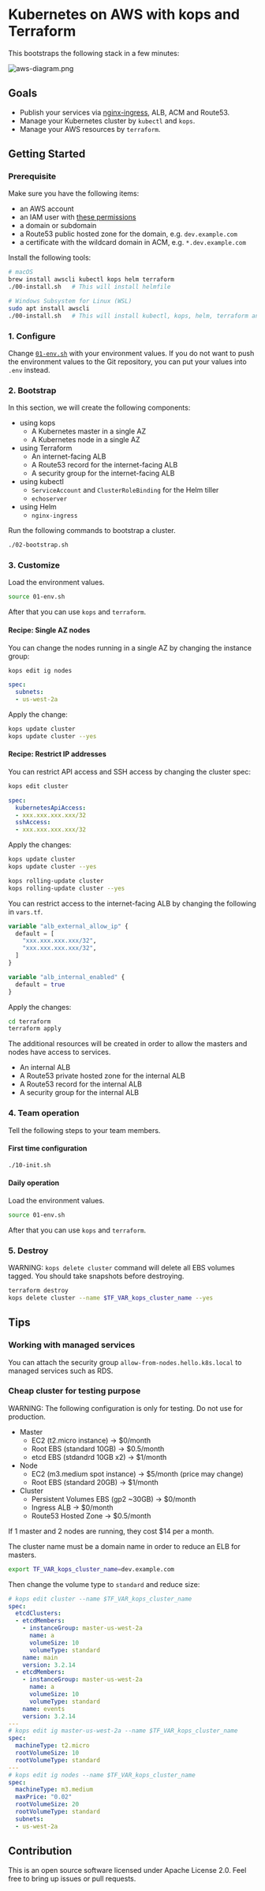 # Kubernetes on AWS with kops and Terraform

This bootstraps the following stack in a few minutes:

![aws-diagram.png](aws-diagram.png)

## Goals

- Publish your services via [nginx-ingress](https://github.com/kubernetes/charts/tree/master/stable/nginx-ingress), ALB, ACM and Route53.
- Manage your Kubernetes cluster by `kubectl` and `kops`.
- Manage your AWS resources by `terraform`.

## Getting Started

### Prerequisite

Make sure you have the following items:

- an AWS account
- an IAM user with [these permissions](https://github.com/kubernetes/kops/blob/master/docs/aws.md)
- a domain or subdomain
- a Route53 public hosted zone for the domain, e.g. `dev.example.com`
- a certificate with the wildcard domain in ACM, e.g. `*.dev.example.com`

Install the following tools:

```sh
# macOS
brew install awscli kubectl kops helm terraform
./00-install.sh   # This will install helmfile

# Windows Subsystem for Linux (WSL)
sudo apt install awscli
./00-install.sh   # This will install kubectl, kops, helm, terraform and helmfile
```


### 1. Configure

Change [`01-env.sh`](01-env.sh) with your environment values.
If you do not want to push the environment values to the Git repository, you can put your values into `.env` instead.


### 2. Bootstrap

In this section, we will create the following components:

- using kops
  - A Kubernetes master in a single AZ
  - A Kubernetes node in a single AZ
- using Terraform
  - An internet-facing ALB
  - A Route53 record for the internet-facing ALB
  - A security group for the internet-facing ALB
- using kubectl
  - `ServiceAccount` and `ClusterRoleBinding` for the Helm tiller
  - `echoserver`
- using Helm
  - `nginx-ingress`

Run the following commands to bootstrap a cluster.

```sh
./02-bootstrap.sh
```


### 3. Customize

Load the environment values.

```sh
source 01-env.sh
```

After that you can use `kops` and `terraform`.


#### Recipe: Single AZ nodes

You can change the nodes running in a single AZ by changing the instance group:

```sh
kops edit ig nodes
```

```yaml
spec:
  subnets:
  - us-west-2a
```

Apply the change:

```sh
kops update cluster
kops update cluster --yes
```


#### Recipe: Restrict IP addresses

You can restrict API access and SSH access by changing the cluster spec:

```sh
kops edit cluster
```

```yaml
spec:
  kubernetesApiAccess:
  - xxx.xxx.xxx.xxx/32
  sshAccess:
  - xxx.xxx.xxx.xxx/32
```

Apply the changes:

```sh
kops update cluster
kops update cluster --yes

kops rolling-update cluster
kops rolling-update cluster --yes
```

You can restrict access to the internet-facing ALB by changing the following in `vars.tf`.

```tf
variable "alb_external_allow_ip" {
  default = [
    "xxx.xxx.xxx.xxx/32",
    "xxx.xxx.xxx.xxx/32",
  ]
}

variable "alb_internal_enabled" {
  default = true
}
```

Apply the changes:

```sh
cd terraform
terraform apply
```

The additional resources will be created in order to allow the masters and nodes have access to services.

- An internal ALB
- A Route53 private hosted zone for the internal ALB
- A Route53 record for the internal ALB
- A security group for the internal ALB


### 4. Team operation

Tell the following steps to your team members.

#### First time configuration

```sh
./10-init.sh
```

#### Daily operation

Load the environment values.

```sh
source 01-env.sh
```

After that you can use `kops` and `terraform`.


### 5. Destroy

WARNING: `kops delete cluster` command will delete all EBS volumes tagged.
You should take snapshots before destroying.

```sh
terraform destroy
kops delete cluster --name $TF_VAR_kops_cluster_name --yes
```


## Tips

### Working with managed services

You can attach the security group `allow-from-nodes.hello.k8s.local` to managed services such as RDS.

### Cheap cluster for testing purpose

WARNING: The following configuration is only for testing. Do not use for production.

- Master
  - EC2 (t2.micro instance) -> $0/month
  - Root EBS (standard 10GB) -> $0.5/month
  - etcd EBS (stdandrd 10GB x2) -> $1/month
- Node
  - EC2 (m3.medium spot instance) -> $5/month (price may change)
  - Root EBS (standard 20GB) -> $1/month
- Cluster
  - Persistent Volumes EBS (gp2 ~30GB) -> $0/month
  - Ingress ALB -> $0/month
  - Route53 Hosted Zone -> $0.5/month

If 1 master and 2 nodes are running, they cost $14 per a month.

The cluster name must be a domain name in order to reduce an ELB for masters.

```sh
export TF_VAR_kops_cluster_name=dev.example.com
```

Then change the volume type to `standard` and reduce size:

```yaml
# kops edit cluster --name $TF_VAR_kops_cluster_name
spec:
  etcdClusters:
  - etcdMembers:
    - instanceGroup: master-us-west-2a
      name: a
      volumeSize: 10
      volumeType: standard
    name: main
    version: 3.2.14
  - etcdMembers:
    - instanceGroup: master-us-west-2a
      name: a
      volumeSize: 10
      volumeType: standard
    name: events
    version: 3.2.14
---
# kops edit ig master-us-west-2a --name $TF_VAR_kops_cluster_name
spec:
  machineType: t2.micro
  rootVolumeSize: 10
  rootVolumeType: standard
---
# kops edit ig nodes --name $TF_VAR_kops_cluster_name
spec:
  machineType: m3.medium
  maxPrice: "0.02"
  rootVolumeSize: 20
  rootVolumeType: standard
  subnets:
  - us-west-2a
```

## Contribution

This is an open source software licensed under Apache License 2.0.
Feel free to bring up issues or pull requests.
